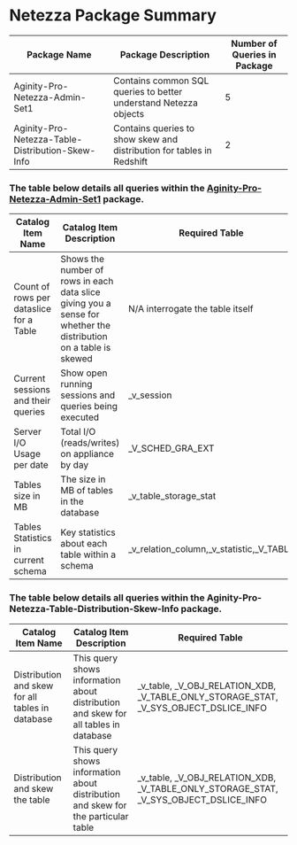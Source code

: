 # Netezza Package Summary

|Package Name| Package Description| Number of Queries in Package|
|------------|--------------------|-----------------------------|
|Aginity-Pro-Netezza-Admin-Set1 |Contains common SQL queries to better understand Netezza objects   | 5  |
|Aginity-Pro-Netezza-Table-Distribution-Skew-Info |Contains queries to show skew and distribution for tables in Redshift   | 2  |




### The table below details all queries within the [Aginity-Pro-Netezza-Admin-Set1](https://github.com/aginity/Netezza/blob/master/Administrative%20Query%20Packages/Aginity-Pro-Netezza-Admin-Set1.aginitypkg) package.

|Catalog Item Name               |Catalog Item Description            | Required Table     |
|--------------------------|------------------------------------|--------------------|
|Count of rows per dataslice for a Table   | Shows the number of rows in each data slice giving you a sense for whether the distribution on a table is skewed  | N/A interrogate the table itself  |
|Current sessions and their queries   |Show open running sessions and queries being executed   | _v_session  |
|Server I/O Usage per date   | Total I/O (reads/writes) on appliance by day | _V_SCHED_GRA_EXT  |
|Tables size in MB   | The size in MB of tables in the database  | _v_table_storage_stat  |
|Tables Statistics in current schema   | Key statistics about each table within a schema  | _v_relation_column,_v_statistic,_V_TABLE  |

### The table below details all queries within the Aginity-Pro-Netezza-Table-Distribution-Skew-Info package.

|Catalog Item Name               |Catalog Item Description            | Required Table     |
|--------------------------      |------------------------------------|--------------------|
|Distribution and skew for all tables in database | This query shows information about distribution and skew for all tables in database|_v_table, _V_OBJ_RELATION_XDB, _V_TABLE_ONLY_STORAGE_STAT, _V_SYS_OBJECT_DSLICE_INFO|
|Distribution and skew the table  |This query shows information about distribution and skew for the particular table|_v_table, _V_OBJ_RELATION_XDB, _V_TABLE_ONLY_STORAGE_STAT, _V_SYS_OBJECT_DSLICE_INFO|
